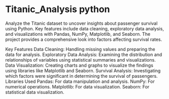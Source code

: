 # Titanic_Analysis python
Analyze the Titanic dataset to uncover insights about passenger survival using Python. Key features include data cleaning, exploratory data analysis, and visualizations with Pandas, NumPy, Matplotlib, and Seaborn. The project provides a comprehensive look into factors affecting survival rates.

Key Features
Data Cleaning: Handling missing values and preparing the data for analysis.
Exploratory Data Analysis: Examining the distribution and relationships of variables using statistical summaries and visualizations.
Data Visualization: Creating charts and graphs to visualize the findings using libraries like Matplotlib and Seaborn.
Survival Analysis: Investigating which factors were significant in determining the survival of passengers.
Libraries Used
Pandas: For data manipulation and analysis.
NumPy: For numerical operations.
Matplotlib: For data visualization.
Seaborn: For statistical data visualization.
